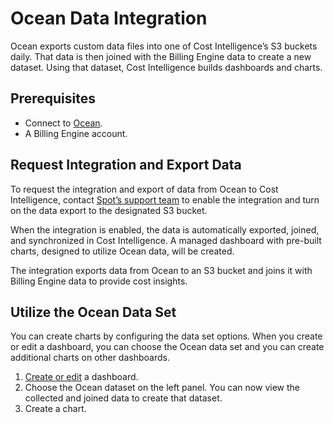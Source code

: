 <meta name="robots" content="noindex">

# Ocean Data Integration

Ocean exports custom data files into one of Cost Intelligence’s S3 buckets daily. That data is then joined with the Billing Engine data to create a new dataset. Using that dataset, Cost Intelligence builds dashboards and charts.

## Prerequisites
* Connect to [Ocean](ocean/getting-started/). 
* A Billing Engine account. 

## Request Integration and Export Data
To request the integration and export of data from Ocean to Cost Intelligence, contact [Spot’s support team](https://spot.io/support/) to enable the integration and turn on the data export to the designated S3 bucket.

When the integration is enabled, the data is automatically exported, joined, and synchronized in Cost Intelligence. A managed dashboard with pre-built charts, designed to utilize Ocean data, will be created. 

The integration exports data from Ocean to an S3 bucket and joins it with Billing Engine data to provide cost insights.

## Utilize the Ocean Data Set
You can create charts by configuring the data set options. When you create or edit a dashboard, you can choose the Ocean data set and you can create additional charts on other dashboards.

1. [Create or edit](cost-intelligence/tutorials/dashboard/) a dashboard.
2. Choose the Ocean dataset on the left panel. You can now view the collected and joined data to create that dataset. 
3. Create a chart. 

